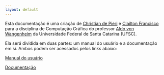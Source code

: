 ```yaml
---
layout: default
---
```


Esta documentação é uma criação de [Christian de Pieri](https://github.com/christianpieri) e [Clailton Francisco](https://github.com/Clailton132) para a disciplina de Computação Gráfica do professor [Aldo von Wangenheim](http://www.inf.ufsc.br/~aldo.vw/) da Universidade Federal de Santa Catarina (UFSC).

Ela será dividida em duas partes: um manual do usuário e a documentação em si. Ambos podem ser acessados pelos links abaixo:

[Manual do usuário](./manual-do-usuario)

[Documentação](./documentacao)
